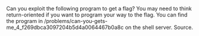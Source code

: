 Can you exploit the following program to get a flag? You may need to think return-oriented if you want to program your way to the flag. You can find the program in /problems/can-you-gets-me_4_f269dbca3097204b5d4a0064467b0a8c on the shell server. Source. 
